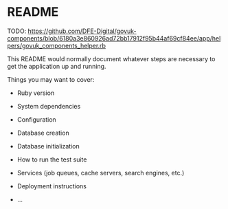# README

TODO: https://github.com/DFE-Digital/govuk-components/blob/6180a3e860926ad72bb17912f95b44af69cf84ee/app/helpers/govuk_components_helper.rb

This README would normally document whatever steps are necessary to get the
application up and running.

Things you may want to cover:

* Ruby version

* System dependencies

* Configuration

* Database creation

* Database initialization

* How to run the test suite

* Services (job queues, cache servers, search engines, etc.)

* Deployment instructions

* ...
